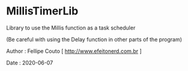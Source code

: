 # MillisTimerLib
Library to use the Millis function as a task scheduler

(Be careful with using the Delay function in other parts of the program)

Author : Fellipe Couto [ http://www.efeitonerd.com.br ]

Date : 2020-06-07

